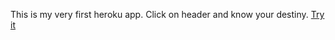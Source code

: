 This is my very first heroku app.
Click on header and know your destiny. [Try it](https://damp-brook-86208.herokuapp.com)

